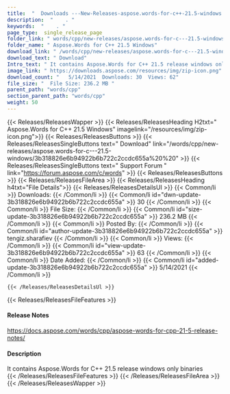 ```yaml
---
title:  "  Downloads ---New-Releases-aspose.words-for-c++-21.5-windows . " 
description:  "    . " 
keywords:  "    . " 
page_type:  single_release_page
folder_link: " words/cpp/new-releases/aspose.words-for-c---21.5-windows/"
folder_name: " Aspose.Words for C++ 21.5 Windows"
download_link: " /words/cpp/new-releases/aspose.words-for-c---21.5-windows/3b318826e6b94922b6b722c2ccdc655a"
download_text: " Download"
Intro_text: " It contains Aspose.Words for C++ 21.5 release windows only binaries"
image_link: " https://downloads.aspose.com/resources/img/zip-icon.png"
download_count: "   5/14/2021  Downloads: 30  Views: 62"
file_size: "  File Size: 236.2 MB "
parent_path: "words/cpp"
section_parent_path: "words/cpp"
weight: 50 
---
```


{{< Releases/ReleasesWapper >}}
  {{< Releases/ReleasesHeading H2txt=" Aspose.Words for C++ 21.5 Windows" imagelink="/resources/img/zip-icon.png">}}
  {{< Releases/ReleasesButtons >}}
    {{< Releases/ReleasesSingleButtons text=" Download" link="/words/cpp/new-releases/aspose.words-for-c---21.5-windows/3b318826e6b94922b6b722c2ccdc655a%20%20" >}}
    {{< Releases/ReleasesSingleButtons text=" Support Forum " link="https://forum.aspose.com/c/words" >}}
  {{< Releases/ReleasesButtons >}}
  {{< Releases/ReleasesFileArea >}}
    {{< Releases/ReleasesHeading h4txt="File Details">}}
    {{< Releases/ReleasesDetailsUl >}}
            {{< Common/li  >}} Downloads: {{< /Common/li >}} 
      {{< Common/li id="dwn-update-3b318826e6b94922b6b722c2ccdc655a" >}} 30 {{< /Common/li >}} 
      {{< Common/li  >}} File Size: {{< /Common/li >}} 
      {{< Common/li id="size-update-3b318826e6b94922b6b722c2ccdc655a" >}} 236.2 MB {{< /Common/li >}} 
      {{< Common/li  >}} Posted By: {{< /Common/li >}} 
      {{< Common/li id="author-update-3b318826e6b94922b6b722c2ccdc655a" >}} tengiz.sharafiev {{< /Common/li >}} 
      {{< Common/li  >}} Views: {{< /Common/li >}} 
      {{< Common/li id="view-update-3b318826e6b94922b6b722c2ccdc655a" >}} 63 {{< /Common/li >}} 
      {{< Common/li  >}} Date Added: {{< /Common/li >}} 
      {{< Common/li id="added-update-3b318826e6b94922b6b722c2ccdc655a" >}} 5/14/2021 {{< /Common/li >}} 

    {{< /Releases/ReleasesDetailsUl >}}

  {{< Releases/ReleasesFileFeatures >}}
      <h4>Release Notes</h4><div><a href="https://docs.aspose.com/words/cpp/aspose-words-for-cpp-21-5-release-notes/">https://docs.aspose.com/words/cpp/aspose-words-for-cpp-21-5-release-notes/</a></div><h4>Description</h4><div class="HTMLDescription">It contains Aspose.Words for C++ 21.5 release windows only binaries</div>
  {{< /Releases/ReleasesFileFeatures >}}
 {{< /Releases/ReleasesFileArea >}}
{{< /Releases/ReleasesWapper >}}


